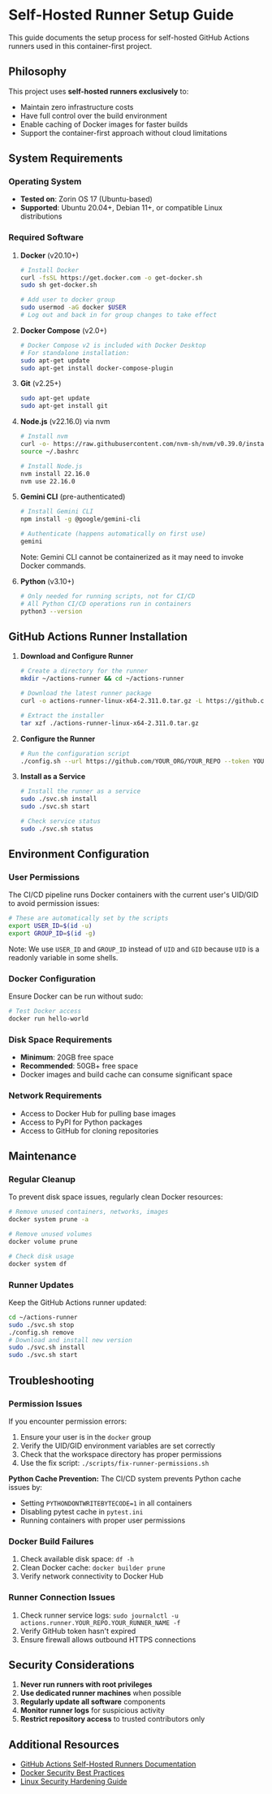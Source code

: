 # Self-Hosted Runner Setup Guide

This guide documents the setup process for self-hosted GitHub Actions runners used in this container-first project.

## Philosophy

This project uses **self-hosted runners exclusively** to:

- Maintain zero infrastructure costs
- Have full control over the build environment
- Enable caching of Docker images for faster builds
- Support the container-first approach without cloud limitations

## System Requirements

### Operating System

- **Tested on**: Zorin OS 17 (Ubuntu-based)
- **Supported**: Ubuntu 20.04+, Debian 11+, or compatible Linux distributions

### Required Software

1. **Docker** (v20.10+)

   ```bash
   # Install Docker
   curl -fsSL https://get.docker.com -o get-docker.sh
   sudo sh get-docker.sh

   # Add user to docker group
   sudo usermod -aG docker $USER
   # Log out and back in for group changes to take effect
   ```

2. **Docker Compose** (v2.0+)

   ```bash
   # Docker Compose v2 is included with Docker Desktop
   # For standalone installation:
   sudo apt-get update
   sudo apt-get install docker-compose-plugin
   ```

3. **Git** (v2.25+)

   ```bash
   sudo apt-get update
   sudo apt-get install git
   ```

4. **Node.js** (v22.16.0) via nvm

   ```bash
   # Install nvm
   curl -o- https://raw.githubusercontent.com/nvm-sh/nvm/v0.39.0/install.sh | bash
   source ~/.bashrc

   # Install Node.js
   nvm install 22.16.0
   nvm use 22.16.0
   ```

5. **Gemini CLI** (pre-authenticated)

   ```bash
   # Install Gemini CLI
   npm install -g @google/gemini-cli

   # Authenticate (happens automatically on first use)
   gemini
   ```

   Note: Gemini CLI cannot be containerized as it may need to invoke Docker commands.

6. **Python** (v3.10+)

   ```bash
   # Only needed for running scripts, not for CI/CD
   # All Python CI/CD operations run in containers
   python3 --version
   ```

## GitHub Actions Runner Installation

1. **Download and Configure Runner**

   ```bash
   # Create a directory for the runner
   mkdir ~/actions-runner && cd ~/actions-runner

   # Download the latest runner package
   curl -o actions-runner-linux-x64-2.311.0.tar.gz -L https://github.com/actions/runner/releases/download/v2.311.0/actions-runner-linux-x64-2.311.0.tar.gz

   # Extract the installer
   tar xzf ./actions-runner-linux-x64-2.311.0.tar.gz
   ```

2. **Configure the Runner**

   ```bash
   # Run the configuration script
   ./config.sh --url https://github.com/YOUR_ORG/YOUR_REPO --token YOUR_TOKEN
   ```

3. **Install as a Service**

   ```bash
   # Install the runner as a service
   sudo ./svc.sh install
   sudo ./svc.sh start

   # Check service status
   sudo ./svc.sh status
   ```

## Environment Configuration

### User Permissions

The CI/CD pipeline runs Docker containers with the current user's UID/GID to avoid permission issues:

```bash
# These are automatically set by the scripts
export USER_ID=$(id -u)
export GROUP_ID=$(id -g)
```

Note: We use `USER_ID` and `GROUP_ID` instead of `UID` and `GID` because `UID` is a readonly variable in some shells.

### Docker Configuration

Ensure Docker can be run without sudo:

```bash
# Test Docker access
docker run hello-world
```

### Disk Space Requirements

- **Minimum**: 20GB free space
- **Recommended**: 50GB+ free space
- Docker images and build cache can consume significant space

### Network Requirements

- Access to Docker Hub for pulling base images
- Access to PyPI for Python packages
- Access to GitHub for cloning repositories

## Maintenance

### Regular Cleanup

To prevent disk space issues, regularly clean Docker resources:

```bash
# Remove unused containers, networks, images
docker system prune -a

# Remove unused volumes
docker volume prune

# Check disk usage
docker system df
```

### Runner Updates

Keep the GitHub Actions runner updated:

```bash
cd ~/actions-runner
sudo ./svc.sh stop
./config.sh remove
# Download and install new version
sudo ./svc.sh install
sudo ./svc.sh start
```

## Troubleshooting

### Permission Issues

If you encounter permission errors:

1. Ensure your user is in the `docker` group
2. Verify the UID/GID environment variables are set correctly
3. Check that the workspace directory has proper permissions
4. Use the fix script: `./scripts/fix-runner-permissions.sh`

**Python Cache Prevention:**
The CI/CD system prevents Python cache issues by:

- Setting `PYTHONDONTWRITEBYTECODE=1` in all containers
- Disabling pytest cache in `pytest.ini`
- Running containers with proper user permissions

### Docker Build Failures

1. Check available disk space: `df -h`
2. Clean Docker cache: `docker builder prune`
3. Verify network connectivity to Docker Hub

### Runner Connection Issues

1. Check runner service logs: `sudo journalctl -u actions.runner.YOUR_REPO.YOUR_RUNNER_NAME -f`
2. Verify GitHub token hasn't expired
3. Ensure firewall allows outbound HTTPS connections

## Security Considerations

1. **Never run runners with root privileges**
2. **Use dedicated runner machines** when possible
3. **Regularly update all software** components
4. **Monitor runner logs** for suspicious activity
5. **Restrict repository access** to trusted contributors only

## Additional Resources

- [GitHub Actions Self-Hosted Runners Documentation](https://docs.github.com/en/actions/hosting-your-own-runners)
- [Docker Security Best Practices](https://docs.docker.com/engine/security/)
- [Linux Security Hardening Guide](https://www.debian.org/doc/manuals/securing-debian-manual/)
